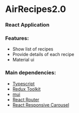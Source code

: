 # AirRecipes2.0

### React Application
### Features:
- Show list of recipes
- Provide details of each recipe
- Material ui
### Main dependencies:
- [Typescript](https://www.typescriptlang.org/)
- [Redux Toolkit](https://redux-toolkit.js.org)
- [mui](https://mui.com/)
- [React Router](https://v5.reactrouter.com/web/guides/quick-start)
- [React Responsive Carousel](https://react-responsive-carousel.js.org/)
